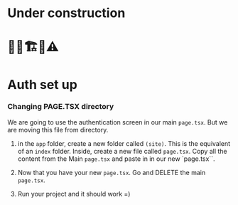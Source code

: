 # Under construction

# 👷‍♂️🏗️🚧⚠️

# Auth set up

### Changing PAGE.TSX directory

We are going to use the authentication screen in our main `page.tsx`. But we are moving this file from directory.

1. in the `app` folder, create a new folder called `(site)`. This is the equivalent of an `index` folder. Inside, create a new file called `page.tsx`. Copy all the content from the Main `page.tsx` and paste in in our new `page.tsx``.

2. Now that you have your new `page.tsx`. Go and DELETE the main `page.tsx`.

3. Run your project and it should work =)
